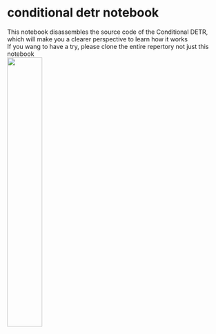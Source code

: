 # conditional detr notebook
This notebook disassembles the source code of the Conditional DETR,  which will make you a clearer perspective to learn how it works\
If you wang to have a try, please clone the entire repertory not just this notebook\
<img src="https://user-images.githubusercontent.com/62285254/198644710-3476804d-f4c6-4b26-80c1-1306796e513c.png" width="40%">
